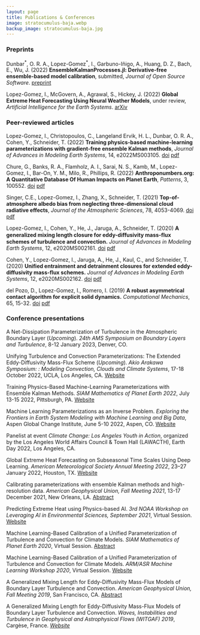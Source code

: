 ```yaml
---
layout: page
title: Publications & Conferences
image: stratocumulus-baja.webp
backup_image: stratocumulus-baja.jpg
---
```


### Preprints

Dunbar<sup>\*</sup>, O. R. A., Lopez-Gomez<sup>\*</sup>, I., Garbuno-Iñigo, A., Huang, D. Z., Bach, E., Wu, J. (2022) **EnsembleKalmanProcesses.jl: Derivative-free ensemble-based model calibration**, submitted, *Journal of Open Source Software*. [preprint](https://github.com/CliMA/EnsembleKalmanProcesses.jl/blob/main/paper.pdf)

Lopez-Gomez, I., McGovern, A., Agrawal, S., Hickey, J. (2022) **Global Extreme Heat Forecasting Using Neural Weather Models**, under review, *Artificial Intelligence for the Earth Systems*. [arXiv](https://arxiv.org/abs/2205.10972)

### Peer-reviewed articles

Lopez-Gomez, I., Christopoulos, C., Langeland Ervik, H. L., Dunbar, O. R. A., Cohen, Y., Schneider, T. (2022) **Training physics-based machine-learning parameterizations with gradient-free ensemble Kalman methods**, *Journal of Advances in Modeling Earth Systems*, 14, e2022MS003105. [doi](https://doi.org/10.1029/2022MS003105)  [pdf](https://agupubs.onlinelibrary.wiley.com/doi/epdf/10.1029/2022MS003105)

Chure, G., Banks, R. A., Flamholz, A. I., Sarai, N. S., Kamb, M., Lopez-Gomez, I., Bar-On, Y. M., Milo, R., Phillips, R. (2022) **Anthroponumbers.org: A Quantitative Database Of Human Impacts on Planet Earth**, *Patterns*, 3, 100552. [doi](https://doi.org/10.1016/j.patter.2022.100552) [pdf](https://www.cell.com/action/showPdf?pii=S2666-3899%2822%2900157-X)

Singer, C.E., Lopez-Gomez, I., Zhang, X., Schneider, T. (2021) **Top-of-atmosphere albedo bias from neglecting three-dimensional cloud radiative effects**, *Journal of the Atmospheric Sciences*, 78, 4053-4069. [doi](https://doi.org/10.1175/JAS-D-21-0032.1)  [pdf](https://ilopezgp.github.io/assets/papers/Singer_LopezGomez_Zhang_Schneider_2021.pdf)

Lopez-Gomez, I., Cohen, Y., He, J., Jaruga, A., Schneider, T. (2020) **A generalized mixing length closure for eddy-diﬀusivity mass-flux schemes of turbulence and convection.** *Journal of Advances in Modeling Earth Systems*, 12, e2020MS002161. [doi](https://doi.org/10.1029/2020MS002161)  [pdf](https://agupubs.onlinelibrary.wiley.com/doi/epdf/10.1029/2020MS002161)

Cohen, Y., Lopez-Gomez, I., Jaruga, A., He, J., Kaul, C., and Schneider, T. (2020) **Unified entrainment and detrainment closures for extended eddy-diffusivity mass-flux schemes.** *Journal of Advances in Modeling Earth Systems*, 12, e2020MS002162. [doi](https://doi.org/10.1029/2020MS002162)  [pdf](https://agupubs.onlinelibrary.wiley.com/doi/epdf/10.1029/2020MS002162)

del Pozo, D., Lopez-Gomez, I., Romero, I. (2019) **A robust asymmetrical contact algorithm for explicit solid dynamics.** *Computational Mechanics*, 65, 15-32. [doi](https://doi.org/10.1007/s00466-018-1654-x)  [pdf](https://ilopezgp.github.io/assets/papers/Pozo_LopezGomez_Romero_2019.pdf)  

### Conference presentations

A Net-Dissipation Parameterization of Turbulence in the Atmospheric Boundary Layer (_Upcoming_). *24th AMS Symposium on Boundary Layers and Turbulence*, 8-12 January 2023, Denver, CO.

Unifying Turbulence and Convection Parameterizations: The Extended Eddy-Diffusivity Mass-Flux Scheme (_Upcoming_). *Akio Arakawa Symposium: : Modeling Convection, Clouds and Climate Systems*, 17-18 October 2022, UCLA, Los Angeles, CA. [Website](https://aos.ucla.edu/arakawa-symposium/)

Training Physics-Based Machine-Learning Parameterizations with Ensemble Kalman Methods. *SIAM Mathematics of Planet Earth 2022*, July 13-15 2022, Pittsburgh, PA. [Website](https://meetings.siam.org/sess/dsp_programsess.cfm?SESSIONCODE=73939)

Machine Learning Parameterizations as an Inverse Problem. *Exploring the Frontiers in Earth System Modeling with Machine Learning and Big Data*, Aspen Global Change Institute, June 5-10 2022, Aspen, CO. [Website](https://www.agci.org/event/22s3)

Panelist at event *Climate Change: Los Angeles Youth in Action*, organized by the Los Angeles World Affairs Council & Town Hall (LAWACTH), Earth Day 2022, Los Angeles, CA.

Global Extreme Heat Forecasting on Subseasonal Time Scales Using Deep Learning. *American Meteorological Society Annual Meeting 2022*, 23–27 January 2022, Houston, TX. [Website](https://ams.confex.com/ams/102ANNUAL/meetingapp.cgi/Paper/398734)

Calibrating parameterizations with ensemble Kalman methods and high-resolution data. *American Geophysical Union, Fall Meeting 2021*, 13-17 December 2021, New Orleans, LA. [Abstract](https://ui.adsabs.harvard.edu/abs/2021AGUFM.A55C1387L/abstract)

Predicting Extreme Heat using Physics-based AI. *3rd NOAA Workshop on Leveraging AI in Environmental Sciences, September 2021*, Virtual Session. [Website](https://2021noaaaiworkshop.sched.com/)

Machine Learning-Based Calibration of a Unified Parameterization of Turbulence and Convection for Climate Models. *SIAM Mathematics of Planet Earth 2020*, Virtual Session. [Abstract](https://meetings.siam.org/sess/dsp_talk.cfm?p=103779)

Machine Learning-Based Calibration of a Unified Parameterization of Turbulence and Convection for Climate Models. *ARM/ASR Machine Learning Workshop 2020*, Virtual Session. [Website](https://www.arm.gov/news/events/post/64529)

A Generalized Mixing Length for Eddy-Diffusivity Mass-Flux Models of Boundary Layer Turbulence and Convection. *American Geophysical Union, Fall Meeting 2019*, San Francisco, CA. [Abstract](https://ui.adsabs.harvard.edu/abs/2019AGUFM.A32E..02L/abstract)

A Generalized Mixing Length for Eddy-Diffusivity Mass-Flux Models of Boundary Layer Turbulence and Convection. *Waves, Instabilities and Turbulence in Geophysical and Astrophysical Flows (WITGAF) 2019*, Carg&egrave;se, France. [*Website*](https://witgaf2019.sciencesconf.org)


